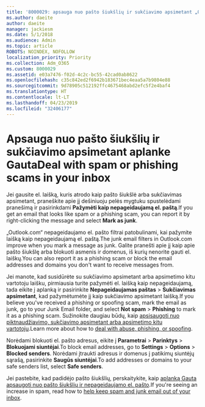 ```yaml
---
title: '8000029: apsauga nuo pašto šiukšlių ir sukčiavimo apsimetant „Outlook.com“'
ms.author: daeite
author: daeite
manager: jackiesm
ms.date: 5/1/2018
ms.audience: Admin
ms.topic: article
ROBOTS: NOINDEX, NOFOLLOW
localization_priority: Priority
ms.collection: Adm_O365
ms.custom: 8000029
ms.assetid: e03a7476-f02d-4c2c-bc55-42cad0ab8622
ms.openlocfilehash: c35c842ed2f6942b183671bec4eaa5a7b9804e88
ms.sourcegitcommit: 9d78905c512192ffc4675468abd2efc5f2e4baf4
ms.translationtype: HT
ms.contentlocale: lt-LT
ms.lasthandoff: 04/23/2019
ms.locfileid: "32406177"
---
```

# <a name="deal-with-spam-or-phishing-scams-in-your-inbox"></a><span data-ttu-id="597e7-102">Apsauga nuo pašto šiukšlių ir sukčiavimo apsimetant aplanke Gauta</span><span class="sxs-lookup"><span data-stu-id="597e7-102">Deal with spam or phishing scams in your inbox</span></span>

<span data-ttu-id="597e7-103">Jei gausite el. laišką, kuris atrodo kaip pašto šiukšlė arba sukčiavimas apsimetant, praneškite apie jį dešiniuoju pelės mygtuku spustelėdami pranešimą ir pasirinkdami **Pažymėti kaip nepageidaujamą el. paštą**.</span><span class="sxs-lookup"><span data-stu-id="597e7-103">If you get an email that looks like spam or a phishing scam, you can report it by right-clicking the message and select **Mark as junk**.</span></span> 
  
<span data-ttu-id="597e7-104">„Outlook.com“ nepageidaujamo el. pašto filtrai patobulinami, kai pažymite laišką kaip nepageidaujamą el. paštą.</span><span class="sxs-lookup"><span data-stu-id="597e7-104">The junk email filters in Outlook.com improve when you mark a message as junk.</span></span> <span data-ttu-id="597e7-105">Galite pranešti apie jį kaip apie pašto šiukšlę arba blokuoti asmenis ir domenus, iš kurių nenorite gauti el. laiškų.</span><span class="sxs-lookup"><span data-stu-id="597e7-105">You can also report it as a phishing scam or block the email addresses and domains you don't want to receive messages from.</span></span>
  
<span data-ttu-id="597e7-106">Jei manote, kad susidūrėte su sukčiavimo apsimetant arba apsimetimo kitu vartotoju laišku, pirmiausia turite pažymėti el. laišką kaip nepageidaujamą, tada eikite į aplanką ir pasirinkite **Nepageidaujamas paštas** \> **Sukčiavimas apsimetant**, kad pažymėtumėte jį kaip sukčiavimo apsimetant laišką.</span><span class="sxs-lookup"><span data-stu-id="597e7-106">If you believe you've received a phishing or spoofing scam, mark the email as junk, go to your Junk Email folder, and select **Not spam** \> **Phishing** to mark it as a phishing scam.</span></span> <span data-ttu-id="597e7-107">Sužinokite daugiau būdų, kaip [apsisaugoti nuo piktnaudžiavimo, sukčiavimo apsimetant arba apsimetimo kitu vartotoju](https://go.microsoft.com/fwlink/p/?linkid=873139).</span><span class="sxs-lookup"><span data-stu-id="597e7-107">Learn more about how to [deal with abuse, phishing, or spoofing](https://go.microsoft.com/fwlink/p/?linkid=873139).</span></span>
  
<span data-ttu-id="597e7-108">Norėdami blokuoti el. pašto adresus, eikite į **Parametrai** \> **Parinktys** \> **Blokuojami siuntėjai**.</span><span class="sxs-lookup"><span data-stu-id="597e7-108">To block email addresses, go to **Settings** \> **Options** \> **Blocked senders**.</span></span> <span data-ttu-id="597e7-109">Norėdami įtraukti adresus ir domenus į patikimų siuntėjų sąrašą, pasirinkite **Saugūs siuntėjai**.</span><span class="sxs-lookup"><span data-stu-id="597e7-109">To add addresses or domains to your safe senders list, select **Safe senders**.</span></span> 
  
<span data-ttu-id="597e7-110">Jei pastebite, kad padidėjo pašto šiukšlių, perskaitykite, kaip [aplanką Gauta apsaugoti nuo pašto šiukšlių ir nepageidaujamo el. pašto](https://go.microsoft.com/fwlink/p/?linkid=873140).</span><span class="sxs-lookup"><span data-stu-id="597e7-110">If you're seeing an increase in spam, read how to [help keep spam and junk email out of your inbox](https://go.microsoft.com/fwlink/p/?linkid=873140).</span></span>
  

